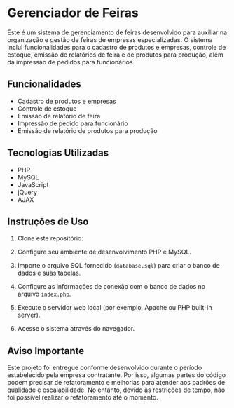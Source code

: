# Gerenciador de Feiras

Este é um sistema de gerenciamento de feiras desenvolvido para auxiliar na organização e gestão de feiras de empresas especializadas. 
O sistema inclui funcionalidades para o cadastro de produtos e empresas, controle de estoque, emissão de relatórios de feira e de produtos para produção, além da impressão de pedidos para funcionários.

## Funcionalidades

- Cadastro de produtos e empresas
- Controle de estoque
- Emissão de relatório de feira
- Impressão de pedido para funcionário
- Emissão de relatório de produtos para produção

## Tecnologias Utilizadas

- PHP
- MySQL
- JavaScript
- jQuery
- AJAX

## Instruções de Uso

1. Clone este repositório:

2. Configure seu ambiente de desenvolvimento PHP e MySQL.

3. Importe o arquivo SQL fornecido (`database.sql`) para criar o banco de dados e suas tabelas.

4. Configure as informações de conexão com o banco de dados no arquivo `index.php`.

5. Execute o servidor web local (por exemplo, Apache ou PHP built-in server).

6. Acesse o sistema através do navegador.

## Aviso Importante

Este projeto foi entregue conforme desenvolvido durante o período estabelecido pela empresa contratante. 
Por isso, algumas partes do código podem precisar de refatoramento e melhorias para atender aos padrões de qualidade e escalabilidade. 
No entanto, devido às restrições de tempo, não foi possível realizar o refatoramento até o momento.

